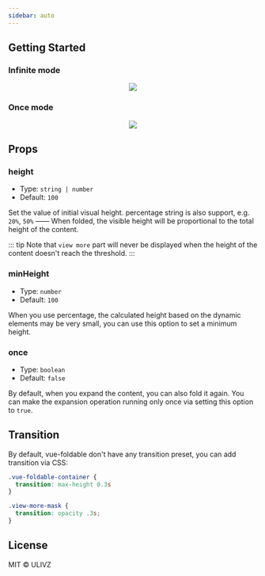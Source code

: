 ```yaml
---
sidebar: auto
---
```


## Getting Started

### Infinite mode

<foldable class="demo" height="%50" async>

<p align="center">
  <img src="https://vuejs.org/images/logo.png"/>
</p>

</foldable>

### Once mode

<foldable class="demo" height="%50" async once>

<p align="center">
  <img src="https://vuejs.org/images/logo.png"/>
</p>

</foldable>



## Props

### height

- Type: `string | number`
- Default: `100`

Set the value of initial visual height. percentage string is also support, e.g. `20%`, `50%` ——  When folded, the visible height will be proportional to the total height of the content.

::: tip
 Note that `view more` part will never be displayed when the height of the content doesn't reach the threshold.
:::

### minHeight

- Type: `number`
- Default: `100`

When you use percentage, the calculated height based on the dynamic elements may be very small, you can use this option to set a minimum height.

### once

- Type: `boolean`
- Default: `false`

By default, when you expand the content, you can also fold it again. You can make the expansion operation running only once via setting this option to `true`.

## Transition

By default, vue-foldable don't have any transition preset, you can add transition via CSS:

``` css
.vue-foldable-container {
  transition: max-height 0.3s
}

.view-more-mask {
  transition: opacity .3s;
}
```


## License

MIT &copy; ULIVZ
